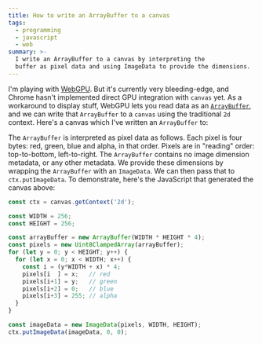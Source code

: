 ```yaml
---
title: How to write an ArrayBuffer to a canvas
tags:
  - programming
  - javascript
  - web
summary: >-
  I write an ArrayBuffer to a canvas by interpreting the
  buffer as pixel data and using ImageData to provide the dimensions.
---
```


I'm playing with [WebGPU](https://github.com/gpuweb/gpuweb).
But it's currently very bleeding-edge,
and Chrome hasn't implemented direct GPU integration with `canvas` yet.
As a workaround to display stuff,
WebGPU lets you read data as an [`ArrayBuffer`](https://developer.mozilla.org/en-US/docs/Web/JavaScript/Reference/Global_Objects/ArrayBuffer),
and we can write that `ArrayBuffer` to a `canvas`
using the traditional `2d` context.
Here's a canvas which I've written an `ArrayBuffer` to:

<div>
  <canvas id="example-canvas" width="256" height="256"/>
</div>

The `ArrayBuffer` is interpreted as pixel data as follows.
Each pixel is four bytes:
red, green, blue and alpha, in that order.
Pixels are in "reading" order:
top-to-bottom, left-to-right.
The `ArrayBuffer` contains no image dimension metadata,
or any other metadata.
We provide these dimensions by wrapping the `ArrayBuffer`
with an `ImageData`.
We can then pass that to `ctx.putImageData`.
To demonstrate,
here's the JavaScript that generated the canvas above:

```js
const ctx = canvas.getContext('2d');

const WIDTH = 256;
const HEIGHT = 256;

const arrayBuffer = new ArrayBuffer(WIDTH * HEIGHT * 4);
const pixels = new Uint8ClampedArray(arrayBuffer);
for (let y = 0; y < HEIGHT; y++) {
  for (let x = 0; x < WIDTH; x++) {
    const i = (y*WIDTH + x) * 4;
    pixels[i  ] = x;   // red
    pixels[i+1] = y;   // green
    pixels[i+2] = 0;   // blue
    pixels[i+3] = 255; // alpha
  }
}

const imageData = new ImageData(pixels, WIDTH, HEIGHT);
ctx.putImageData(imageData, 0, 0);
```

<script>
  const canvas = document.getElementById("example-canvas");
  const ctx = canvas.getContext('2d');

  const WIDTH = 256;
  const HEIGHT = 256;

  const arrayBuffer = new ArrayBuffer(WIDTH * HEIGHT * 4);
  const pixels = new Uint8ClampedArray(arrayBuffer);
  for (let y = 0; y < HEIGHT; y++) {
    for (let x = 0; x < WIDTH; x++) {
      const i = (y*WIDTH + x) * 4;
      pixels[i  ] = x;   // red
      pixels[i+1] = y;   // green
      pixels[i+2] = 0;   // blue
      pixels[i+3] = 255; // alpha
    }
  }

  const imageData = new ImageData(pixels, WIDTH, HEIGHT);
  ctx.putImageData(imageData, 0, 0);
</script>

